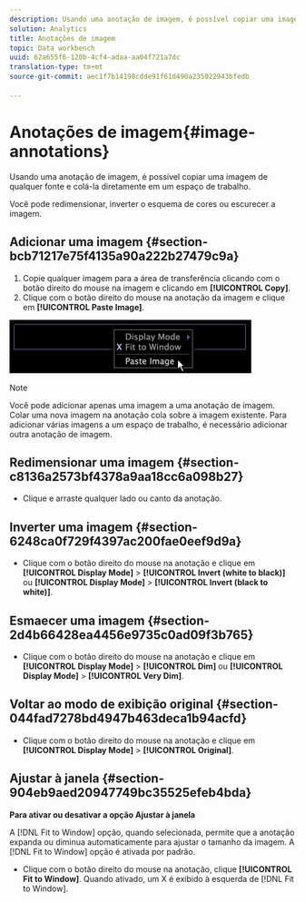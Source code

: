 ```yaml
---
description: Usando uma anotação de imagem, é possível copiar uma imagem de qualquer fonte e colá-la diretamente em um espaço de trabalho.
solution: Analytics
title: Anotações de imagem
topic: Data workbench
uuid: 62a655f6-120b-4cf4-adaa-aa04f721a7dc
translation-type: tm+mt
source-git-commit: aec1f7b14198cdde91f61d490a235022943bfedb

---
```



# Anotações de imagem{#image-annotations}

Usando uma anotação de imagem, é possível copiar uma imagem de qualquer fonte e colá-la diretamente em um espaço de trabalho.

Você pode redimensionar, inverter o esquema de cores ou escurecer a imagem.

## Adicionar uma imagem {#section-bcb71217e75f4135a90a222b27479c9a}

1. Copie qualquer imagem para a área de transferência clicando com o botão direito do mouse na imagem e clicando em **[!UICONTROL Copy]**.
1. Clique com o botão direito do mouse na anotação da imagem e clique em **[!UICONTROL Paste Image]**.

![](assets/mnu_Image_Paste.png)

>[!NOTE]
>
>Você pode adicionar apenas uma imagem a uma anotação de imagem. Colar uma nova imagem na anotação cola sobre a imagem existente. Para adicionar várias imagens a um espaço de trabalho, é necessário adicionar outra anotação de imagem.

## Redimensionar uma imagem {#section-c8136a2573bf4378a9aa18cc6a098b27}

* Clique e arraste qualquer lado ou canto da anotação.

## Inverter uma imagem {#section-6248ca0f729f4397ac200fae0eef9d9a}

* Clique com o botão direito do mouse na anotação e clique em **[!UICONTROL Display Mode]** > **[!UICONTROL Invert (white to black)]** ou **[!UICONTROL Display Mode]** > **[!UICONTROL Invert (black to white)]**.

## Esmaecer uma imagem {#section-2d4b66428ea4456e9735c0ad09f3b765}

* Clique com o botão direito do mouse na anotação e clique em **[!UICONTROL Display Mode]** > **[!UICONTROL Dim]** ou **[!UICONTROL Display Mode]** > **[!UICONTROL Very Dim]**.

## Voltar ao modo de exibição original {#section-044fad7278bd4947b463deca1b94acfd}

* Clique com o botão direito do mouse na anotação e clique em **[!UICONTROL Display Mode]** > **[!UICONTROL Original]**.

## Ajustar à janela {#section-904eb9aed20947749bc35525efeb4bda}

**Para ativar ou desativar a opção Ajustar à janela**

A [!DNL Fit to Window] opção, quando selecionada, permite que a anotação expanda ou diminua automaticamente para ajustar o tamanho da imagem. A [!DNL Fit to Window] opção é ativada por padrão.

* Clique com o botão direito do mouse na anotação, clique **[!UICONTROL Fit to Window]**. Quando ativado, um X é exibido à esquerda de [!DNL Fit to Window].


